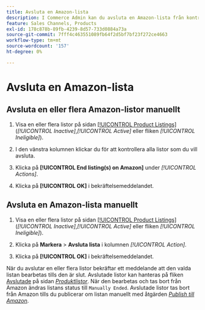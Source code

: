 ```yaml
---
title: Avsluta en Amazon-lista
description: I Commerce Admin kan du avsluta en Amazon-lista från kontrollpanelen för Amazon Sales Channel.
feature: Sales Channels, Products
exl-id: 178c878b-89fb-4239-8d57-733d0884a73a
source-git-commit: 7fff4c463551089fb64f2d5bf7bf23f272ce4663
workflow-type: tm+mt
source-wordcount: '157'
ht-degree: 0%

---
```


# Avsluta en Amazon-lista

## Avsluta en eller flera Amazon-listor manuellt

1. Visa en eller flera listor på sidan [[!UICONTROL Product Listings]](./managing-product-listings.md) (_[!UICONTROL Inactive]_,_[!UICONTROL Active]_ eller fliken _[!UICONTROL Ineligible]_).

1. I den vänstra kolumnen klickar du för att kontrollera alla listor som du vill avsluta.

1. Klicka på **[!UICONTROL End listing(s) on Amazon]** under _[!UICONTROL Actions]_.

1. Klicka på **[!UICONTROL OK]** i bekräftelsemeddelandet.

## Avsluta en Amazon-lista manuellt

1. Visa en eller flera listor på sidan [[!UICONTROL Product Listings]](./managing-product-listings.md) (_[!UICONTROL Inactive]_,_[!UICONTROL Active]_ eller fliken _[!UICONTROL Ineligible]_).

1. Klicka på **Markera** > **Avsluta lista** i kolumnen _[!UICONTROL Action]_.

1. Klicka på **[!UICONTROL OK]** i bekräftelsemeddelandet.

När du avslutar en eller flera listor bekräftar ett meddelande att den valda listan bearbetas tills den är slut. Avslutade listor kan hanteras på fliken [Avslutade](./ended-listings.md) på sidan [_Produktlistor_](./managing-product-listings.md). När den bearbetas och tas bort från Amazon ändras listans status till `Manually Ended`. Avslutade listor tas bort från Amazon tills du publicerar om listan manuellt med åtgärden [_Publish till Amazon_](./publish-listings-manually.md).
